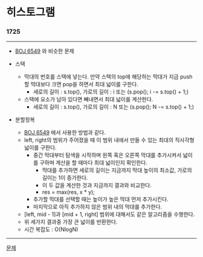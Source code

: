 # 히스토그램
### 1725
***
- [BOJ 6549](https://www.acmicpc.net/problem/6549) 와 비슷한 문제
- 스택
	+ 막대의 번호를 스택에 넣는다. 만약 스택의 top에 해당하는 막대가 지금 push할 막대보다 크면 pop을 하면서 최대 넓이를 구한다.
		- 세로의 길이 : s.top(), 가로의 길이 : i 또는 (s.pop(); i -= s.top() + 1;)
	+ 스택에 요소가 남아 있다면 빼내면서 최대 넓이를 계산한다.
		- 세로의 길이 : s.top(), 가로의 길이 : N 또는 (s.pop(); N -= s.top() + 1;)

- 분할정복
	+ [BOJ 6549](https://www.acmicpc.net/problem/6549) 에서 사용한 방법과 같다.
	+ left, right의 범위가 주어졌을 때 이 범위 내에서 만들 수 있는 최대의 직사각형 넓이를 구한다.
		* 중간 막대부터 탐색을 시작하며 왼쪽 혹은 오른쪽 막대를 추가시켜서 넓이를 구하며 계산을 할 때마다 최대 넓이인지 확인한다.
			- 막대를 추가하면 세로의 길이는 지금까지 막대 높이의 최소값, 가로의 길이는 1이 증가한다.
			- 이 두 값을 계산한 것과 지금까지 결과와 비교한다.
			- res = max(res, x * y);
		* 추가할 막대를 선택할 때는 높이가 높은 막대 먼저 추가시킨다.
		* 마지막으로 아직 추가하지 않은 범위 내의 막대를 추가한다.
	+ [left, mid - 1]과 [mid + 1, right] 범위에 대해서도 같은 알고리즘을 수행한다.
	+ 위 세가지 결과중 가장 큰 넓이를 반환한다.
	+ 시간 복잡도 : O(NlogN)
***
[문제](https://www.acmicpc.net/problem/1725)
			 
